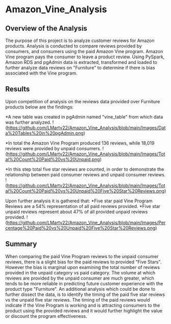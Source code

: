 # Amazon_Vine_Analysis

## Overview of the Analysis
The purpose of this project is to analyze customer reviews for Amazon products. Analysis is conducted to compare reviews provided by consumers, and consumers using the paid Amazon Vine program. Amazon Vine program pays the consumer to leave a product review. Using PySpark, Amazon RDS and pgAdmin data is extracted, transformed and loaded to further analyze data reviews on "Furniture" to determine if there is bias associated with the Vine program.

## Results

Upon competition of analysis on the reviews data provided over Furniture products below are the findings:

*A new table was created in pgAdmin named "vine_table" from which data was further analyzed.
!(https://github.com/LMarty22/Amazon_Vine_Analysis/blob/main/Images/Data%20Tables%20in%20pgAdmin.png)

*In total the Amazon Vine Program produced 136 reviews, while 18,019 reviews were provided by unpaid consumers.
!(https://github.com/LMarty22/Amazon_Vine_Analysis/blob/main/Images/Total%20Count%20Paid%20vs%20Unpaid.png)

*In this step total five star reviews are counted, in order to demonstrate the relationship between paid consumer reviews and unpaid consumer reviews.  
!(https://github.com/LMarty22/Amazon_Vine_Analysis/blob/main/Images/Total%20Count%20Paid%20vs%20Unpaid%20Five%20Star%20Reviews.png)


Upon further analysis it is gathered that: 
*Five star paid Vine Program Reviews are a 54% representation of all paid reviews provided.
*Five star unpaid reviews represent about 47% of all provided unpaid reviews provided. 
!(https://github.com/LMarty22/Amazon_Vine_Analysis/blob/main/Images/Percentage%20Paid%20vs%20Unpaid%20Five%20Star%20Reviews.png)

## Summary
When comparing the paid Vine Program reviews to the unpaid consumer reviews, there is a slight bias for the paid reviews to provided "Five Stars". However the bias is marginal upon examining the total number of reviews provided in the unpaid category vs paid category. The volume at which reviews are provided by the unpaid consumer are much greater, which tends to be more reliable in predicting future customer experience with the product type "Furniture". An additional analysis which could be done to further dissect the data, is to identify the timing of the paid five star reviews vs the unpaid five star reviews. The timing of the paid reviews would indicate if the Vine Program is working and is attracting consumers to the product using the provided reviews and it would further highlight the value or discount the program effectiveness. 



